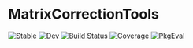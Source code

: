 # MatrixCorrectionTools

[![Stable](https://img.shields.io/badge/docs-stable-blue.svg)](https://biaslab.github.io/MatrixCorrectionTools.jl/stable/)
[![Dev](https://img.shields.io/badge/docs-dev-blue.svg)](https://biaslab.github.io/MatrixCorrectionTools.jl/dev/)
[![Build Status](https://github.com/biaslab/MatrixCorrectionTools.jl/actions/workflows/CI.yml/badge.svg?branch=main)](https://github.com/biaslab/MatrixCorrectionTools.jl/actions/workflows/CI.yml?query=branch%3Amain)
[![Coverage](https://codecov.io/gh/biaslab/MatrixCorrectionTools.jl/branch/main/graph/badge.svg)](https://codecov.io/gh/biaslab/MatrixCorrectionTools.jl)
[![PkgEval](https://JuliaCI.github.io/NanosoldierReports/pkgeval_badges/M/MatrixCorrectionTools.svg)](https://JuliaCI.github.io/NanosoldierReports/pkgeval_badges/M/MatrixCorrectionTools.html)
